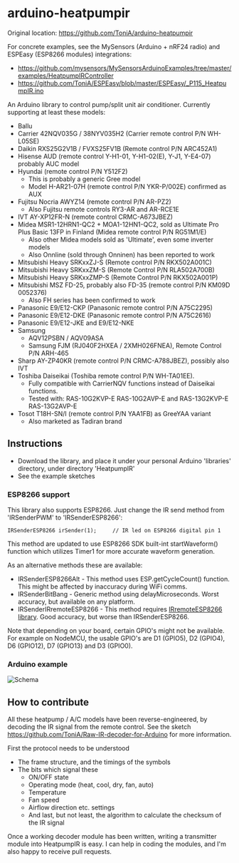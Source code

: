# arduino-heatpumpir

Original location: https://github.com/ToniA/arduino-heatpumpir

For concrete examples, see the MySensors (Arduino + nRF24 radio) and ESPEasy (ESP8266 modules) integrations:
* https://github.com/mysensors/MySensorsArduinoExamples/tree/master/examples/HeatpumpIRController
* https://github.com/ToniA/ESPEasy/blob/master/ESPEasy/_P115_HeatpumpIR.ino

An Arduino library to control pump/split unit air conditioner. Currently supporting at least these models:

* Ballu
* Carrier 42NQV035G / 38NYV035H2 (Carrier remote control P/N WH-L05SE)
* Daikin RXS25G2V1B / FVXS25FV1B (Remote control P/N ARC452A1)
* Hisense AUD (remote control Y-H1-01,  Y-H1-02(E), Y-J1, Y-E4-07) probably AUC model
* Hyundai (remote control P/N Y512F2)
   * This is probably a generic Gree model
   * Model H-AR21-07H (remote control P/N YKR-P/002E) confirmed as AUX
* Fujitsu Nocria AWYZ14 (remote control P/N AR-PZ2)
   * Also Fujitsu remote controls RY3-AR and AR-RCE1E
* IVT AY-XP12FR-N (remote control CRMC-A673JBEZ)
* Midea MSR1-12HRN1-QC2 + MOA1-12HN1-QC2, sold as Ultimate Pro Plus Basic 13FP in Finland (Midea remote control P/N RG51M1/E)
   * Also other Midea models sold as 'Ultimate', even some inverter models
   * Also Onnline (sold through Onninen) has been reported to work
* Mitsubishi Heavy SRKxxZJ-S (Remote control P/N RKX502A001C)
* Mitsubishi Heavy SRKxxZM-S (Remote Control P/N RLA502A700B)
* Mitsubishi Heavy SRKxxZMP-S (Remote Control P/N RKX502A001P)
* Mitsubishi MSZ FD-25, probably also FD-35 (remote control P/N KM09D 0052376)
   * Also FH series has been confirmed to work
* Panasonic E9/E12-CKP (Panasonic remote control P/N A75C2295)
* Panasonic E9/E12-DKE (Panasonic remote control P/N A75C2616)
* Panasonic E9/E12-JKE and E9/E12-NKE
* Samsung
   * AQV12PSBN / AQV09ASA
   * Samsung FJM (RJ040F2HXEA / 2XMH026FNEA), Remote Control P/N ARH-465
* Sharp AY-ZP40KR (remote control P/N CRMC-A788JBEZ), possibly also IVT
* Toshiba Daiseikai (Toshiba remote control P/N WH-TA01EE).
   * Fully compatible with CarrierNQV functions instead of Daiseikai functions.
   * Tested with: RAS-10G2KVP-E RAS-10G2AVP-E and RAS-13G2KVP-E RAS-13G2AVP-E
* Tosot T18H-SN/I (remote control P/N YAA1FB) as GreeYAA variant
   * Also marketed as Tadiran brand



## Instructions

* Download the library, and place it under your personal Arduino 'libraries' directory, under directory 'HeatpumpIR'
* See the example sketches

### ESP8266 support

This library also supports ESP8266. Just change the IR send method from 'IRSenderPWM' to 'IRSenderESP8266':

    IRSenderESP8266 irSender(1);     // IR led on ESP8266 digital pin 1

This method are updated to use ESP8266 SDK built-int startWaveform() function which utilizes Timer1 for more accurate waveform generation.

As an alternative methods these are available:

* IRSenderESP8266Alt - This method uses ESP.getCycleCount() function. This might be affected by inaccuracy during WiFi comms.
* IRSenderBitBang - Generic method using delayMicroseconds. Worst accuracy, but available on any platform.
* IRSenderIRremoteESP8266 - This method requires [IRremoteESP8266 library](https://github.com/markszabo/IRremoteESP8266/). Good accuracy, but worse than IRSenderESP8266.

Note that depending on your board, certain GPIO's might not be available. For example on NodeMCU, the usable GPIO's are D1 (GPIO5), D2 (GPIO4), D6 (GPIO12), D7 (GPIO13) and D3 (GPIO0).

### Arduino example

![Schema](https://raw.github.com/ToniA/arduino-heatpumpir/master/arduino_irsender.png)

## How to contribute

All these heatpump / A/C models have been reverse-engineered, by decoding the IR signal from the remote control. See the sketch https://github.com/ToniA/Raw-IR-decoder-for-Arduino for more information.

First the protocol needs to be understood
* The frame structure, and the timings of the symbols
* The bits which signal these
   * ON/OFF state
   * Operating mode (heat, cool, dry, fan, auto)
   * Temperature
   * Fan speed
   * Airflow direction etc. settings
   * And last, but not least, the algorithm to calculate the checksum of the IR signal
   
Once a working decoder module has been written, writing a transmitter module into HeatpumpIR is easy. I can help in coding the modules, and I'm also happy to receive pull requests.
